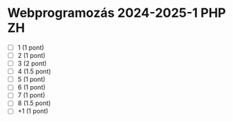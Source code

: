 # Webprogramozás 2024-2025-1 PHP ZH

- [ ] 1 (1 pont)
- [ ] 2 (1 pont)
- [ ] 3 (2 pont)
- [ ] 4 (1.5 pont)
- [ ] 5 (1 pont)
- [ ] 6 (1 pont)
- [ ] 7 (1 pont)
- [ ] 8 (1.5 pont)
- [ ] +1 (1 pont)
